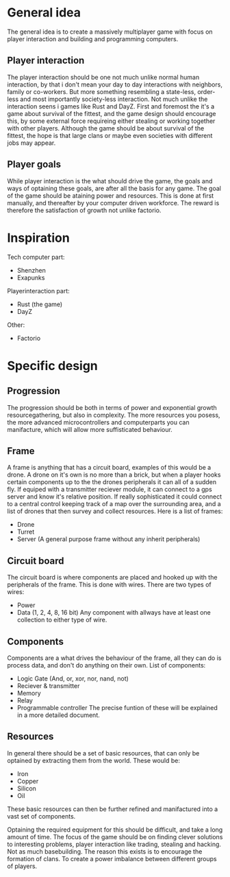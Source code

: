 # General idea
The general idea is to create a massively multiplayer game with focus on player interaction and building and programming computers.

## Player interaction
The player interaction should be one not much unlike normal human interaction, by that i don't mean your day to day interactions with
neighbors, family or co-workers. But more something resembling a state-less, order-less and most importantly society-less interaction.
Not much unlike the interaction seens i games like Rust and DayZ. First and foremost the it's a game about survival of the fittest,
and the game design should encourage this, by some external force requireing either stealing or working together with other players.
Although the game should be about survival of the fittest, the hope is that large clans or maybe even societies with different jobs 
may appear.

## Player goals
While player interaction is the what should drive the game, the goals and ways of optaining these goals, are after all the basis for
any game. The goal of the game should be ataining power and resources. This is done at first manually, and thereafter by your computer
driven workforce. The reward is therefore the satisfaction of growth not unlike factorio.

# Inspiration

Tech computer part:
 * Shenzhen
 * Exapunks

Playerinteraction part:
 * Rust (the game)
 * DayZ

 Other:
 * Factorio

# Specific design

## Progression
The progression should be both in terms of power and exponential growth resourcegathering, but also in complexity. The more resources
you posess, the more advanced microcontrollers and computerparts you can manifacture, which will allow more suffisticated behaviour.


## Frame
A frame is anything that has a circuit board, examples of this would be a drone. A drone on it's own is no more than a brick, but when
a player hooks certain components up to the the drones peripherals it can all of a sudden fly. If equiped with a transmitter reciever
module, it can connect to a gps server and know it's relative position. If really sophisticated it could connect to a central control
keeping track of a map over the surrounding area, and a list of drones that then survey and collect resources.
Here is a list of frames:
 * Drone
 * Turret
 * Server (A general purpose frame without any inherit peripherals)


## Circuit board
The circuit board is where components are placed and hooked up with the peripherals of the frame. This is done with wires. There are two
types of wires:
 * Power
 * Data (1, 2, 4, 8, 16 bit)
Any component with allways have at least one collection to either type of wire.


## Components
Components are a what drives the behaviour of the frame, all they can do is process data, and don't do anything on their own.
List of components:
 * Logic Gate (And, or, xor, nor, nand, not)
 * Reciever & transmitter
 * Memory
 * Relay
 * Programmable controller
The precise funtion of these will be explained in a more detailed document.


## Resources
In general there should be a set of basic resources, that can only be optained by extracting them from the world.
These would be:
 * Iron
 * Copper
 * Silicon
 * Oil

These basic resources can then be further refined and manifactured into a vast set of components.

Optaining the required equipment for this should be difficult, and take a long amount of time. The focus of the game should be on
finding clever solutions to interesting problems, player interaction like trading, stealing and hacking. Not as much basebuilding.
The reason this exists is to encourage the formation of clans. To create a power imbalance between different groups of players.
